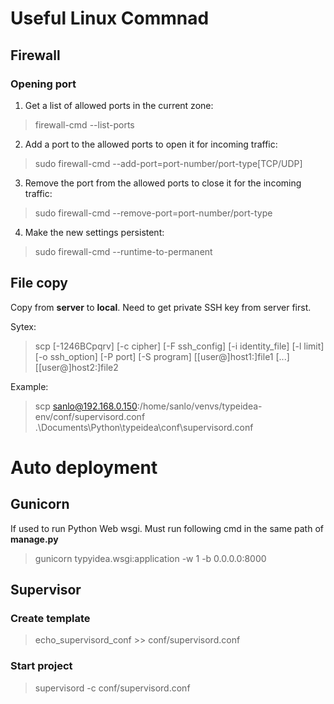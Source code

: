 # Useful Linux Commnad

## Firewall
### Opening port
1. Get a list of allowed ports in the current zone:
> firewall-cmd --list-ports
2. Add a port to the allowed ports to open it for incoming traffic:
> sudo firewall-cmd --add-port=port-number/port-type[TCP/UDP]
3. Remove the port from the allowed ports to close it for the incoming traffic:
> sudo firewall-cmd --remove-port=port-number/port-type
4. Make the new settings persistent:
> sudo firewall-cmd --runtime-to-permanent


## File copy

Copy from **server** to **local**. Need to get private SSH key from server first.

Sytex:

> scp [-1246BCpqrv] [-c cipher] [-F ssh_config] [-i identity_file]
[-l limit] [-o ssh_option] [-P port] [-S program]
[[user@]host1:]file1 [...] [[user@]host2:]file2

Example:
>  scp sanlo@192.168.0.150:/home/sanlo/venvs/typeidea-env/conf/supervisord.conf .\Documents\Python\typeidea\conf\supervisord.conf


# Auto deployment
## Gunicorn
If used to run Python Web wsgi. Must run following cmd in the same path of **manage.py**
> gunicorn typyidea.wsgi:application -w 1 -b 0.0.0.0:8000

## Supervisor

### Create template
> echo_supervisord_conf >> conf/supervisord.conf

### Start project
> supervisord -c conf/supervisord.conf
